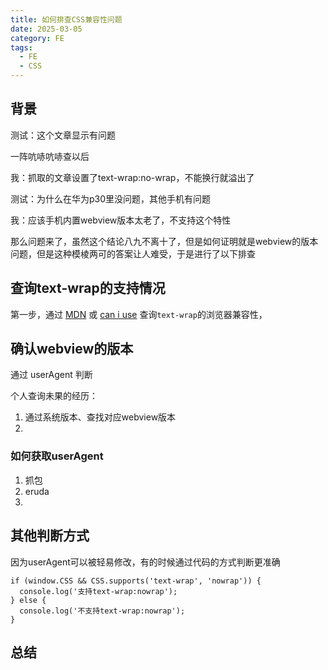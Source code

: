```yaml
---
title: 如何排查CSS兼容性问题
date: 2025-03-05
category: FE
tags:
  - FE
  - CSS
---
```


<!-- more -->

## 背景

测试：这个文章显示有问题

<!-- 配图 -->

一阵吭哧吭哧查以后

我：抓取的文章设置了text-wrap:no-wrap，不能换行就溢出了

<!-- 配图 -->

测试：为什么在华为p30里没问题，其他手机有问题

我：应该手机内置webview版本太老了，不支持这个特性

那么问题来了，虽然这个结论八九不离十了，但是如何证明就是webview的版本问题，但是这种模棱两可的答案让人难受，于是进行了以下排查

## 查询text-wrap的支持情况

第一步，通过 [MDN](https://developer.mozilla.org/en-US/docs/Web/CSS/text-wrap) 或 [can i use](https://caniuse.com/?search=text-wrap%3Anowrap) 查询`text-wrap`的浏览器兼容性，

<!-- 配图 -->

<!-- 这两个的版本情况不一致 -->

## 确认webview的版本

通过 userAgent 判断

个人查询未果的经历：
1. 通过系统版本、查找对应webview版本
2. 

### 如何获取userAgent

1. 抓包
2. eruda
3. 

## 其他判断方式

因为userAgent可以被轻易修改，有的时候通过代码的方式判断更准确

```
if (window.CSS && CSS.supports('text-wrap', 'nowrap')) {
  console.log('支持text-wrap:nowrap');
} else {
  console.log('不支持text-wrap:nowrap');
}
```

## 总结

